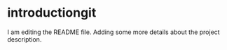 # introductiongit
I am editing the README file. Adding some more details about the project description.
